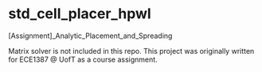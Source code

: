 # std_cell_placer_hpwl
[Assignment]_Analytic_Placement_and_Spreading

Matrix solver is not included in this repo.
This project was originally written for ECE1387 @ UofT as a course assignment. 
